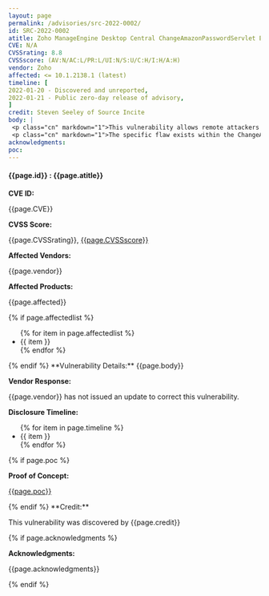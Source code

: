 ```yaml
---
layout: page
permalink: /advisories/src-2022-0002/
id: SRC-2022-0002
atitle: Zoho ManageEngine Desktop Central ChangeAmazonPasswordServlet Elevation of Privilege Vulnerability
CVE: N/A
CVSSrating: 8.8
CVSSscore: (AV:N/AC:L/PR:L/UI:N/S:U/C:H/I:H/A:H)
vendor: Zoho
affected: <= 10.1.2138.1 (latest)
timeline: [
2022-01-20 - Discovered and unreported,
2022-01-21 - Public zero-day release of advisory,
]
credit: Steven Seeley of Source Incite
body: |
 <p class="cn" markdown="1">This vulnerability allows remote attackers to elevate privlidges on affected installations of ManageEngine Desktop Central. Authentication as a low privileged user is required to exploit this vulnerability.</p>
 <p class="cn" markdown="1">The specific flaw exists within the ChangeAmazonPasswordServlet class. The issue results from an invalidation of a current password. An attacker can leverage this vulnerability to reset the administrators password.</p>
acknowledgments:
poc: 
---
```


<h4><b>{{page.id}} : {{page.atitle}}</b></h4>

**CVE ID:**
<p class="cn">{{page.CVE}}</p>

**CVSS Score:**
<p class="cn">{{page.CVSSrating}}, <a href="https://nvd.nist.gov/vuln-metrics/cvss/v3-calculator?vector={{page.CVSSscore}}">{{page.CVSSscore}}</a></p>

**Affected Vendors:**
<p class="cn">{{page.vendor}}</p>

**Affected Products:**
<p class="cn">{{page.affected}}</p>
{% if page.affectedlist %}
<ul class="cn">
{% for item in page.affectedlist %}
  <li>{{ item }}</li>
{% endfor %}
</ul>
{% endif %}
**Vulnerability Details:**
{{page.body}}

**Vendor Response:**

<p class="cn">{{page.vendor}} has not issued an update to correct this vulnerability.</p>

**Disclosure Timeline:**
<ul class="cn">
{% for item in page.timeline %}
  <li>{{ item }}</li>
{% endfor %}
</ul>
{% if page.poc %}

**Proof of Concept:**
<p class="cn"><a href="{{page.poc}}">{{page.poc}}</a></p>
{% endif %}
**Credit:**
<p class="cn">This vulnerability was discovered by {{page.credit}}</p>
{% if page.acknowledgments %}

**Acknowledgments:**
<p class="cn">{{page.acknowledgments}}</p>
{% endif %}